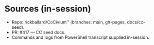 # Sources (in-session)
- Repo: rickballard/CoCivium™ (branches: main, gh-pages, docs/cc-seed).
- PR: #417 — CC seed docs.
- Commands and logs from PowerShell transcript supplied in-session.

